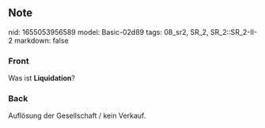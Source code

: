 ## Note
nid: 1655053956589
model: Basic-02d89
tags: 08_sr2, SR_2, SR_2::SR_2-II-2
markdown: false

### Front
Was ist <b>Liquidation</b>?

### Back
Auflösung der Gesellschaft / kein Verkauf.
